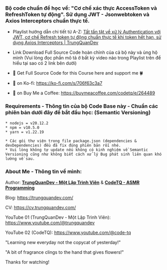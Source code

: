 ### Bộ code chuẩn để học về: "Cơ chế xác thực AccessToken và RefreshToken tự động". Sử dụng JWT - Jsonwebtoken và Axios Interceptors chuẩn thực tế.

- Playlist hướng dẫn chi tiết từ A-Z: [Tất tần tật về xử lý Authentication với JWT, cơ chế Refresh token tự động chuẩn thực tế khi token hết hạn, sử dụng Axios Interceptors | TrungQuanDev](https://www.youtube.com/playlist?list=PLP6tw4Zpj-RJwtNw9564QKFf93hWiDnR_)

- Link Download Full Source Code hoàn chỉnh của cả bộ này và ủng hộ mình (Vui lòng đọc phần mô tả ở bất kỳ video nào trong Playlist trên để hiểu tại sao có 2 link bên dưới)

- 🤝 Get Full Source Code for this Course here and support me 🍀

- 🎁 on Ko-fi: https://ko-fi.com/s/706f63c3a7

- 🎁 on Buy Me a Coffee: https://buymeacoffee.com/codetq/e/264489

### Requirements - Thông tin của bộ Code Base này - Chuẩn các phiên bản dưới đây để bắt đầu học: (Semantic Versioning)

```
* nodejs = v20.12.2
* npm = v10.5.0
* yarn = v1.22.19

* Các gói thư viện trong file package.json (dependencies & devDependencies) đều đã fix đúng phiên bản rồi nhé.
* Vui lòng không tự update nếu không có kinh nghiệm về Semantic Versioning cũng như không biết cách xử lý Bug phát sinh liên quan khó lường về sau.
```

### About Me - Thông tin về mình:

Author: **[TrungQuanDev - Một Lập Trình Viên](https://www.youtube.com/@trungquandev)** & **[CodeTQ - ASMR Programming](https://www.youtube.com/@code-tq)**

Blog: https://trungquandev.com/

CV: https://cv.trungquandev.com/

YouTube 01 (TrungQuanDev - Một Lập Trình Viên): https://www.youtube.com/@trungquandev

YouTube 02 (CodeTQ): https://www.youtube.com/@code-tq

"Learning new everyday not the copycat of yesterday!"

"A bit of fragrance clings to the hand that gives flowers!"

Thanks for watching!
